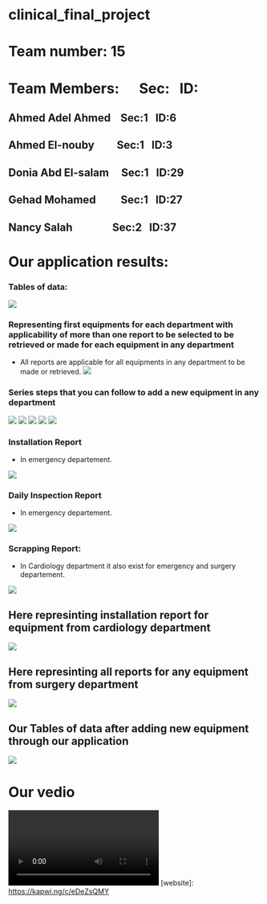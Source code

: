 # clinical_final_project
<!--Headline-->
<!--Image-->
<!--UL-->
<!-- URLs-->
# Team number: 15
# Team Members:&nbsp;&nbsp;&nbsp;&nbsp;&nbsp;&nbsp;Sec:&nbsp;&nbsp;&nbsp;ID:     
## Ahmed Adel Ahmed&nbsp;&nbsp;&nbsp;&nbsp;Sec:1&nbsp;&nbsp;&nbsp;ID:6  
## Ahmed El-nouby&nbsp;&nbsp;&nbsp;&nbsp;&nbsp;&nbsp;&nbsp;&nbsp;&nbsp;Sec:1&nbsp;&nbsp;&nbsp;ID:3 
## Donia Abd El-salam&nbsp;&nbsp;&nbsp;&nbsp;&nbsp;Sec:1&nbsp;&nbsp;&nbsp;ID:29   
## Gehad Mohamed&nbsp;&nbsp;&nbsp;&nbsp;&nbsp;&nbsp;&nbsp;&nbsp;&nbsp;&nbsp;Sec:1&nbsp;&nbsp;&nbsp;ID:27    
## Nancy Salah&nbsp;&nbsp;&nbsp;&nbsp;&nbsp;&nbsp;&nbsp;&nbsp;&nbsp;&nbsp;&nbsp;&nbsp;&nbsp;&nbsp;&nbsp;&nbsp;Sec:2&nbsp;&nbsp;&nbsp;ID:37    
# Our application results:
### Tables of data:
![](first_data.gif)
### Representing first equipments for each department with applicability of more than one report to be selected to be retrieved or made for each equipment in any department
* All reports are applicable for all equipments in any department to be made or retrieved.
![](dep&eq&rep.gif)
### Series steps that you can follow to add a new equipment in any department
![](add_equ_in_emer_0.gif)
![](add_equ_in_emer_1.gif)
![](add_eq_in_emer_2.gif)
![](add_equ_in_emer_3.gif)
![](add_equ_in_emer4_&retrive.gif)
### Installation Report 
* In emergency departement.

![](retrieve_installation_report_in_Emer.gif)
### Daily Inspection Report 
* In emergency departement.

![](make_daily_inspec_for_equ_in_emer.gif)
### Scrapping Report:
* In Cardiology department it also exist for emergency and surgery departement.  

![](scrapping_make&retrieve_in_cardiology.gif)
##  Here represinting installation report for equipment from cardiology department
![](retrieve_installation_cardiology.gif)
##  Here represinting all reports for any equipment from surgery department
![](three_reports_surgery.gif)
## Our Tables of data after adding new equipment through our application 
![](data_after_adding_new_equ.gif)
# Our vedio
![](video.mp4)
[website]: https://kapwi.ng/c/eDeZsQMY
